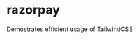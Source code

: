 # razorpay
Demostrates efficient usage of TailwindCSS

<!-- 2024-11-13T01:29:14+05:30 -->
<!-- 2024-11-22T04:45:23+05:30 -->